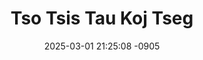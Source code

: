 ---
layout: movie-video-data
date: 2025-03-01 21:25:08 -0905
categories: movie

# Site Attributes
title: "Tso Tsis Tau Koj Tseg"
permalink: "/movie/Tso_Tsis_Tau_Koj_Tseg"

# Movie Attributes
synopsis: "Independent, smart and ambitious, Gau Nou (Mai Choua Lor) has everything it takes to get into law school. Except for one problem. When she falls for an old friends, Peter (Thai Chang), she is faced with an unexpected decision between what she wants and what she would have to leave behind. Still dealing with the loss of a loved one, her sister Gao Lee (Mai Chia Lor) struggles to find closure by confiding in her best friend Toua (Dang Yang). Tso Tsis Tau Koj Tseg is a Hmong film unlike any other. With its cast of talented actors, beautiful cinematogrophy, and totally interactive DVD, it raises the bar for Hmong Entertainment. "
producer: "LeVeque Productions, Luke Burgess"
director: "Luke Burgess"
writer: "Luke Burgess"
video_link: ""
genre: "Drama"
year: "2004"
release_type: "DVD"
storage: "Center for Hmong Studies"
thumbnail: "/assets/images/movie_thumbnails/Tso Tsis Tau Koj Tseg.jpeg"
publishing_company: "LeVeque Productions"

# Sequels + Parts
base_movie: ""
total_parts: 
sequel: ""

# Movie Cast
cast:
- name: "Mai Choua Lor"
- name: "Mai Chia Lor"
- name: "Dang Yang"
- name: "Thai Chang"
---